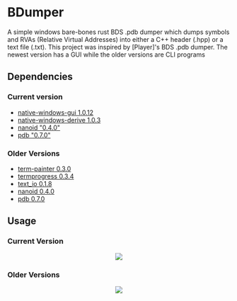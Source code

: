 # BDumper
A simple windows bare-bones rust BDS .pdb dumper which dumps symbols and RVAs (Relative Virtual Addresses) into either a C++ header (.hpp) or a text file (.txt). This project was inspired by [Player]'s BDS .pdb dumper. The newest version has a GUI while the older versions are CLI programs 

## Dependencies

### Current version

- [native-windows-gui 1.0.12](https://crates.io/crates/native-windows-gui)
- [native-windows-derive 1.0.3](https://crates.io/crates/native-windows-derive)
- [nanoid "0.4.0"](https://crates.io/crates/nanoid)
- [pdb "0.7.0"](https://crates.io/crates/pdb)

### Older Versions
- [term-painter 0.3.0](https://crates.io/crates/term-painter)
- [termprogress 0.3.4](https://crates.io/crates/termprogress)
- [text_io 0.1.8](https://crates.io/crates/text_io)
- [nanoid 0.4.0](https://crates.io/crates/nanoid)
- [pdb 0.7.0](https://crates.io/crates/pdb)

## Usage

### Current Version
<p align="center">
  <img src="https://media.discordapp.net/attachments/754623733217493023/901236408897916948/Screenshot_97.png" />
</p>

### Older Versions
<p align="center">
  <img src="https://cdn.discordapp.com/attachments/798563327587385364/893910849058652180/Screenshot_103.png" />
</p>

